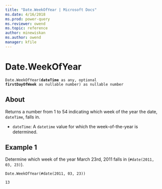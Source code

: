 ```yaml
---
title: "Date.WeekOfYear | Microsoft Docs"
ms.date: 4/16/2018
ms.prod: power-query
ms.reviewer: owend
ms.topic: reference
author: minewiskan
ms.author: owend
manager: kfile
---
```

# Date.WeekOfYear

  <code>Date.WeekOfYear(<b>dateTime</b> as any, optional <b>firstDayOfWeek</b> as nullable number) as nullable number</code>

## About 

Returns a number from 1 to 54 indicating which week of the year the date, <code>dateTime</code>, falls in. <ul> <li><code>dateTime</code>: A <code>datetime</code> value for which the week-of-the-year is determined.</li> </ul>

## Example 1

Determine which week of the year March 23rd, 2011 falls in (<code>#date(2011, 03, 23)</code>).

<code>Date.WeekOfYear(#date(2011, 03, 23))</code>

<code>13</code>
